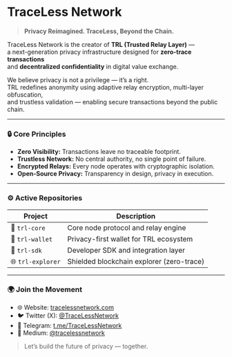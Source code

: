 # TraceLess Network

> **Privacy Reimagined. TraceLess, Beyond the Chain.**

TraceLess Network is the creator of **TRL (Trusted Relay Layer)** —  
a next-generation privacy infrastructure designed for **zero-trace transactions**  
and **decentralized confidentiality** in digital value exchange.

We believe privacy is not a privilege — it’s a right.  
TRL redefines anonymity using adaptive relay encryption, multi-layer obfuscation,  
and trustless validation — enabling secure transactions beyond the public chain.

---

### 🔒 Core Principles
- **Zero Visibility:** Transactions leave no traceable footprint.
- **Trustless Network:** No central authority, no single point of failure.
- **Encrypted Relays:** Every node operates with cryptographic isolation.
- **Open-Source Privacy:** Transparency in design, privacy in execution.

---

### ⚙️ Active Repositories
| Project | Description |
|----------|--------------|
| 🧬 `trl-core` | Core node protocol and relay engine |
| 💼 `trl-wallet` | Privacy-first wallet for TRL ecosystem |
| 🧠 `trl-sdk` | Developer SDK and integration layer |
| 🌐 `trl-explorer` | Shielded blockchain explorer (zero-trace) |

---

### 🌍 Join the Movement
- 🌐 Website: [tracelessnetwork.com](https://tracelessnetwork.com)
- 🐦 Twitter (X): [@TraceLessNetwork](https://twitter.com/TraceLessNetwork)
- 💬 Telegram: [t.me/TraceLessNetwork](https://t.me/TraceLessNetwork)
- 📰 Medium: [@tracelessnetwork](https://medium.com/@tracelessnetwork)

> Let’s build the future of privacy — together.
